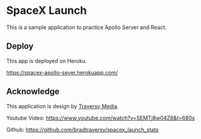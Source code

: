 # SpaceX Launch

This is a sample application to practice Apollo Server and React.

## Deploy

This app is deployed on Heroku.

https://spacex-apollo-sever.herokuapp.com/

## Acknowledge

This application is design by [Traversy Media](https://www.youtube.com/channel/UC29ju8bIPH5as8OGnQzwJyA).

Youtube Video: https://www.youtube.com/watch?v=SEMTj8w04Z8&t=680s

Github: https://github.com/bradtraversy/spacex_launch_stats


